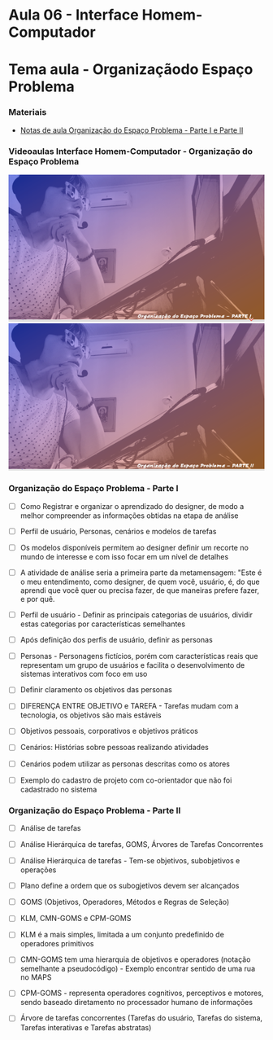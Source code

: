 # Aula 06 - Interface Homem-Computador
# Tema aula - Organizaçãodo Espaço Problema


### Materiais
- [Notas de aula Organização do Espaço Problema - Parte I e Parte II](organizacao_espaco_problema_completo.pdf)


### Videoaulas Interface Homem-Computador -  Organização do Espaço Problema
[![Organização do Espaço Problema - Parte I](capa_12.png)](https://youtu.be/bpqAcgxIpH8)
[![Organização do Espaço Problema - Parte II](capa_13.png)](https://youtu.be/YmvQrZbLnuQ)



### Organização do Espaço Problema - Parte I 

- [ ]  Como Registrar e organizar o aprendizado do designer, de modo a melhor compreender as informações obtidas na etapa de análise
- [ ]  Perfil de usuário, Personas, cenários e modelos de tarefas
- [ ]  Os modelos disponíveis permitem ao designer definir um recorte no mundo de interesse e com isso focar em um nível de detalhes
- [ ]  A atividade de análise seria a primeira parte da metamensagem: "Este é o meu entendimento, como designer, de quem você, usuário, é, do que aprendi  que você quer ou precisa fazer, de que maneiras prefere fazer, e por quê.
- [ ]  Perfil de usuário - Definir as principais categorias de usuários, dividir estas categorias por características semelhantes
- [ ]  Após definição dos perfis de usuário, definir as personas
- [ ]  Personas - Personagens fictícios, porém com características reais que representam um grupo de usuários e facilita o desenvolvimento de sistemas interativos com foco em uso
- [ ]  Definir claramento os objetivos das personas
- [ ]  DIFERENÇA ENTRE OBJETIVO e TAREFA - Tarefas mudam com a tecnologia, os objetivos são mais estáveis
- [ ]  Objetivos pessoais, corporativos e objetivos práticos
- [ ]  Cenários: Histórias sobre pessoas realizando atividades
- [ ]  Cenários podem utilizar as personas descritas como os atores
- [ ]  Exemplo do cadastro de projeto com co-orientador que não foi cadastrado no sistema 


### Organização do Espaço Problema - Parte II 

- [ ]  Análise de tarefas
- [ ]  Análise Hierárquica de tarefas, GOMS, Árvores de Tarefas Concorrentes
- [ ]  Análise Hierárquica de tarefas - Tem-se objetivos, subobjetivos e operações
- [ ]  Plano define a ordem que os subogjetivos devem ser alcançados
- [ ]  GOMS (Objetivos, Operadores, Métodos e Regras de Seleção)
- [ ]  KLM, CMN-GOMS e CPM-GOMS
- [ ]  KLM é a mais simples, limitada a um conjunto predefinido de operadores primitivos
- [ ]  CMN-GOMS tem uma hierarquia de objetivos e operadores (notação semelhante a pseudocódigo) - Exemplo encontrar sentido de uma rua no MAPS
- [ ]  CPM-GOMS - representa operadores cognitivos, perceptivos e motores, sendo baseado diretamento no processador humano de informações
- [ ]  Árvore de tarefas concorrentes (Tarefas do usuário, Tarefas do sistema, Tarefas interativas e Tarefas abstratas)

